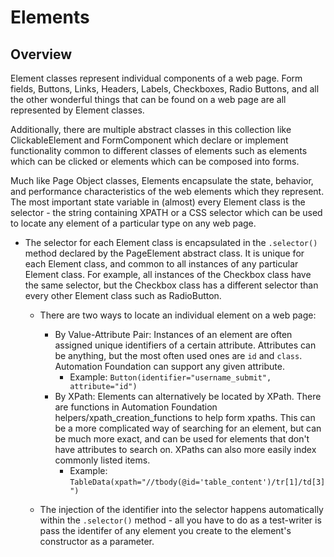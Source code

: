 # Elements

## Overview
Element classes represent individual components of a web page. Form fields, Buttons, Links, Headers, Labels, Checkboxes, Radio Buttons, and all the other wonderful things that can be found on a web page are all represented by Element classes. 

Additionally, there are multiple abstract classes in this collection like ClickableElement and FormComponent which declare or implement functionality common to different classes of elements such as elements which can be clicked or elements which can be composed into forms.

Much like Page Object classes, Elements encapsulate the state, behavior, and performance characteristics of the web elements which they represent. The most important state variable in (almost) every Element class is the selector - the string containing XPATH or a CSS selector which can be used to locate any element of a particular type on any web page.

* The selector for each Element class is encapsulated in the `.selector()` method declared by the PageElement abstract class. It is unique for each Element class, and common to all instances of any particular Element class. For example, all instances of the Checkbox class have the same selector, but the Checkbox class has a different selector than every other Element class such as RadioButton.

	* There are two ways to locate an individual element on a web page:
	    * By Value-Attribute Pair: Instances of an element are often assigned unique identifiers of a certain attribute. Attributes can be anything, but the most often used ones are `id` and `class`. Automation Foundation can support any given attribute.
	        * Example: `Button(identifier="username_submit", attribute="id")`
	    * By XPath: Elements can alternatively be located by XPath. There are functions in Automation Foundation helpers/xpath_creation_functions to help form xpaths. This can be a more complicated way of searching for an element, but can be much more exact, and can be used for elements that don't have attributes to search on. XPaths can also more easily index commonly listed items.
	        * Example: `TableData(xpath="//tbody(@id='table_content')/tr[1]/td[3]")`
	        
	* The injection of the identifier into the selector happens automatically within the `.selector()` method - all you have to do as a test-writer is pass the identifer of any element you create to the element's constructor as a parameter.



